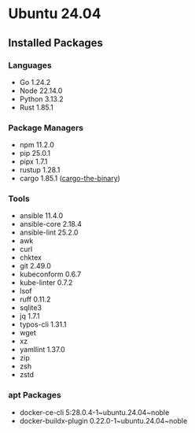 # Ubuntu 24.04

## Installed Packages

### Languages

- Go 1.24.2
- Node 22.14.0
- Python 3.13.2
- Rust 1.85.1

### Package Managers

- npm 11.2.0
- pip 25.0.1
- pipx 1.7.1
- rustup 1.28.1
- cargo 1.85.1 ([cargo-the-binary](https://github.com/rust-lang/cargo/blob/master/src/cargo/version.rs))

### Tools

- ansible 11.4.0
- ansible-core 2.18.4
- ansible-lint 25.2.0
- awk
- curl
- chktex
- git 2.49.0
- kubeconform 0.6.7
- kube-linter 0.7.2
- lsof
- ruff 0.11.2
- sqlite3
- jq 1.7.1
- typos-cli 1.31.1
- wget
- xz
- yamllint 1.37.0
- zip
- zsh
- zstd

### apt Packages

- docker-ce-cli 5:28.0.4-1\~ubuntu.24.04\~noble
- docker-buildx-plugin 0.22.0-1\~ubuntu.24.04\~noble
